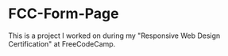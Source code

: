 # FCC-Form-Page
This is a project I worked on during my "Responsive Web Design Certification" at FreeCodeCamp.
